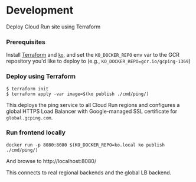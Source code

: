 # Development

Deploy Cloud Run site using Terraform

### Prerequisites

Install
[Terraform](https://learn.hashicorp.com/tutorials/terraform/install-cli) and
[`ko`](https://github.com/google/ko), and set the `KO_DOCKER_REPO` env var to
the GCR repository you'd like to deploy to (e.g.,
`KO_DOCKER_REPO=gcr.io/gcping-1369`)

### Deploy using Terraform

```
$ terraform init
$ terraform apply -var image=$(ko publish ./cmd/ping/)
```

This deploys the ping service to all Cloud Run regions and configures a global HTTPS Load Balancer with Google-managed SSL certificate for `global.gcping.com`.

### Run frontend locally

```
docker run -p 8080:8080 $(KO_DOCKER_REPO=ko.local ko publish ./cmd/ping/)
```

And browse to http://localhost:8080/

This connects to real regional backends and the global LB backend.
